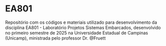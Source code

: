 # EA801

Repositório com os códigos e materiais utilizado para desenvolvimento da disciplina EA801 - Laboratório Projetos Sistemas Embarcados, desenvolvido no primeiro semestre de 2025 na Universidade Estadual de Campinas (Unicamp), ministrada pelo professor Dr. @Fruett

